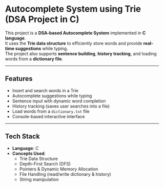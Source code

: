 # Autocomplete System using Trie (DSA Project in C)

This project is a **DSA-based Autocomplete System** implemented in **C language**.  
It uses the **Trie data structure** to efficiently store words and provide **real-time suggestions** while typing.  
The project also supports **sentence building**, **history tracking**, and loading words from a **dictionary file**.

---

## Features
- Insert and search words in a Trie  
- Autocomplete suggestions while typing  
- Sentence input with dynamic word completion  
- History tracking (saves user searches into a file)  
- Load words from a `dictionary.txt` file  
- Console-based interactive interface  

---

## Tech Stack
- **Language**: C  
- **Concepts Used**:  
  - Trie Data Structure  
  - Depth-First Search (DFS)  
  - Pointers & Dynamic Memory Allocation  
  - File Handling (read/write dictionary & history)  
  - String manipulation  


